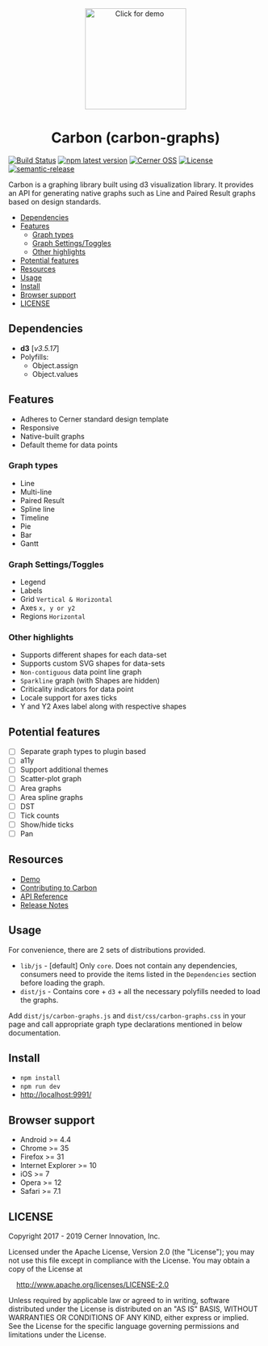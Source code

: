 <div align="center">
  <a href="https://engineering.cerner.com/carbon-graphs/">
    <img width="200" height="200" alt="Click for demo" src="https://github.com/cerner/carbon-graphs/raw/master/build/assets/icons/Carbon_256.png">
  </a>
</div>

<h1 align="center">
  Carbon (carbon-graphs)
</h1>

[![Build Status](https://travis-ci.com/cerner/carbon-graphs.svg?branch=master)](https://travis-ci.com/cerner/carbon-graphs)
[![npm latest version](https://img.shields.io/npm/v/@cerner/carbon-graphs/latest.svg)](https://github.com/cerner/carbon-graphs)
[![Cerner OSS](https://badgen.net/badge/Cerner/OSS/blue)](http://engineering.cerner.com/2014/01/cerner-and-open-source/)
[![License](https://badgen.net/badge/license/Apache-2.0/blue)](https://github.com/cerner/carbon-graphs/blob/master/LICENSE)
[![semantic-release](https://img.shields.io/badge/%20%20%F0%9F%93%A6%F0%9F%9A%80-semantic--release-e10079.svg)](https://github.com/semantic-release/semantic-release)

Carbon is a graphing library built using d3 visualization library. It provides an API for generating native graphs such as Line and Paired Result graphs based on design standards.

-   [Dependencies](#Dependencies)
-   [Features](#Features)
    -   [Graph types](#Graph-types)
    -   [Graph Settings/Toggles](#Graph-SettingsToggles)
    -   [Other highlights](#Other-highlights)
-   [Potential features](#Potential-features)
-   [Resources](#Resources)
-   [Usage](#Usage)
-   [Install](#Install)
-   [Browser support](#Browser-support)
-   [LICENSE](#LICENSE)

## Dependencies

-   **d3** [_v3.5.17_]
-   Polyfills:
    -   Object.assign
    -   Object.values

## Features

-   Adheres to Cerner standard design template
-   Responsive
-   Native-built graphs
-   Default theme for data points

### Graph types

-   Line
-   Multi-line
-   Paired Result
-   Spline line
-   Timeline
-   Pie
-   Bar
-   Gantt

### Graph Settings/Toggles

-   Legend
-   Labels
-   Grid `Vertical & Horizontal`
-   Axes `x, y or y2`
-   Regions `Horizontal`

### Other highlights

-   Supports different shapes for each data-set
-   Supports custom SVG shapes for data-sets
-   `Non-contiguous` data point line graph
-   `Sparkline` graph (with Shapes are hidden)
-   Criticality indicators for data point
-   Locale support for axes ticks
-   Y and Y2 Axes label along with respective shapes

## Potential features

-   [ ] Separate graph types to plugin based
-   [ ] a11y
-   [ ] Support additional themes
-   [ ] Scatter-plot graph
-   [ ] Area graphs
-   [ ] Area spline graphs
-   [ ] DST
-   [ ] Tick counts
-   [ ] Show/hide ticks
-   [ ] Pan

## Resources

-   [Demo](https://engineering.cerner.com/carbon-graphs/)
-   [Contributing to Carbon](docs/contributing/README.md)
-   [API Reference](docs/README.md)
-   [Release Notes](https://github.com/cerner/carbon-graphs/releases)

## Usage

For convenience, there are 2 sets of distributions provided.

-   `lib/js` - [default] Only `core`. Does not contain any dependencies, consumers need to provide the items listed in the `Dependencies` section before loading the graph.
-   `dist/js` - Contains core + `d3` + all the necessary polyfills needed to load the graphs.

Add `dist/js/carbon-graphs.js` and `dist/css/carbon-graphs.css` in your page and call appropriate graph type declarations mentioned in below documentation.

## Install

-   `npm install`
-   `npm run dev`
-   [http://localhost:9991/](http://localhost:9991/)

## Browser support

-   Android >= 4.4
-   Chrome >= 35
-   Firefox >= 31
-   Internet Explorer >= 10
-   iOS >= 7
-   Opera >= 12
-   Safari >= 7.1

## LICENSE

Copyright 2017 - 2019 Cerner Innovation, Inc.

Licensed under the Apache License, Version 2.0 (the "License"); you may not use this file except in compliance with the License. You may obtain a copy of the License at

&nbsp;&nbsp;&nbsp;&nbsp;http://www.apache.org/licenses/LICENSE-2.0

Unless required by applicable law or agreed to in writing, software distributed under the License is distributed on an "AS IS" BASIS, WITHOUT WARRANTIES OR CONDITIONS OF ANY KIND, either express or implied. See the License for the specific language governing permissions and limitations under the License.
